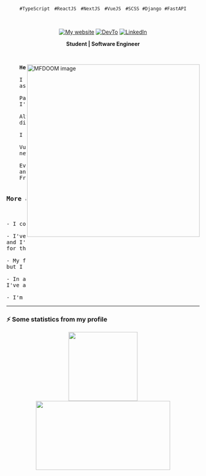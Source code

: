<p align="center">
  <code>#TypeScript</code> &nbsp; <code>#ReactJS</code> &nbsp; <code>#NextJS</code> &nbsp; <code>#VueJS</code> &nbsp; <code>#SCSS</code> &nbsp;<code>#Django</code> &nbsp;<code>#FastAPI</code>
</p>

&nbsp;

<!-- Icons -->
<div align="center">
  <a href="https://www.oerebor.dev/" title="Learn With Me">
    <img alt="My website" src="https://img.shields.io/badge/oerebor.dev-%20-red"></a>
  <a href="https://dev.to/deverebor" title="Follow Me">
    <img src="https://img.shields.io/badge/Dev.To-%20%20-black" alt="DevTo" /></a>
  <a href="https://www.linkedin.com/in/lucas-souza-dev/" title="Conect with me">
    <img alt="LinkedIn" src="https://img.shields.io/badge/Linked--In-%20%20%20%20-blue"></a>
</div>

<!-- Title -->
<div align="center">
  <p>
    <strong>Student | Software Engineer</strong>
  </p>
</div>

&nbsp;

<img src="https://cdn.dribbble.com/users/965184/screenshots/14302941/doom-final-dribbble2.gif" min-width="400px" width="450px" align="right" alt="MFDOOM image">

<!-- Main Content -->
<pre align="justify">
    <strong>Hello friend 👋🏽</strong>

    I currently work at <a href="https://loja.juntossomosmais.com.br/home" target="_blank">Juntos Somos Mais 🧡</a>
    as a Front-End Software Engineer.

    Passionate about technology since I was 15,
    I've been studying since that day.

    Always me ventured into creating things,
    discovering and changing is what moves me.

    I love to learn and teach.

    Vue Evangelist, I'm always looking for
    new ways to improve my code.

    Even though I love Vue, I always study
    and improve my knowledge in other
    Frameworks like React and Next.
</pre>

<pre>
<h3>More about me</h3>

- I compose songs well before thinking about programming.

- I've played basketball for almost 8 years in a roll
and I've even won student championships
for the #GoHillWolves team!

- My first website had a total design of 90,
but I think these days it wouldn't make sense hahaha.

- In addition to participating in rap battles,
I've also won beatbox championships!

- I'm an extremely fan of Rapper MF DOOM's work
</pre>

---

<h3>⚡ Some statistics from my profile</h3>

<div align="center">
  <a href="https://github.com/deverebor">
        <img height="180em" width="auto" src="https://github-readme-stats.vercel.app/api?username=deverebor&show_icons=true&theme=dark&include_all_commits=true&count_private=true"/>
   <img height="180em" width="350px" src="https://github-readme-stats.vercel.app/api/top-langs/?username=deverebor&layout=compact&langs_count=6&theme=dark"/>
  </a>
</div>
